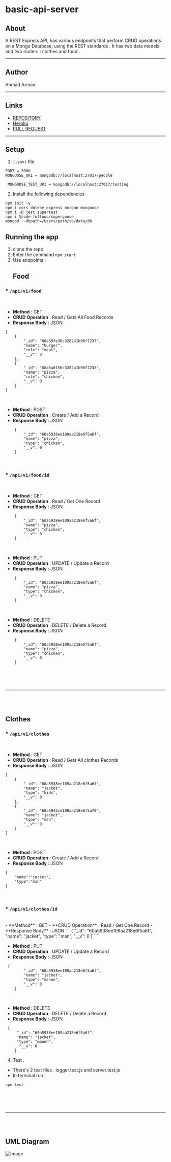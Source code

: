 # basic-api-server





## About 
 A REST Express API, has various endpoints that perform CRUD operations on a Mongo Database, using the REST standards . 
 It has two data models and two routers : clothes and food . 
<hr>

## Author
 Ahmad Arman
<hr>

## Links
* [REPOSITORY](https://github.com/ahmad-arman/basic-api-server)
 * [Heroku](https://ahmad-arman-basic-api-server.herokuapp.com/)
 * [PULL REQUEST](https://github.com/ahmad-arman/basic-api-server/pull/3)
<hr>

## Setup
1. `(.env)` file 
```
PORT = 3000
MONGOOSE_URI = mongodb://localhost:27017/people

 MONGOOSE_TEST_URI = mongodb://localhost:27017/testing
```
2. Install the following dependencies
```
npm init -y 
npm i cors dotenv express morgan mongoose
npm i -D jest supertest
npm i @code-fellows/supergoose 
mongod --dbpath=/Users/path/to/data/db
```
## Running the app 
1. clone the repo.
2. Enter the command `npm start`
3. Use endpoints :
   ## Food
  ### * `/api/v1/food`
<br>

- **Method** : GET 
- **CRUD Operation** : Read / Gets All Food Records
- **Response Body**   : JSON
```
[
    {
        "_id": "60a59fe36c328241b96f7237",
        "name": "burger",
        "role": "meat",
        "__v": 0
    },
    {
        "_id": "60a5a0156c328241b96f7238",
        "name": "pizza",
        "role": "chicken",
        "__v": 0
    }
]
```
<br>


- **Method** : POST 
- **CRUD Operation** : Create / Add a Record
- **Response Body**   : JSON
```
    {
        "_id": "60a5938ee109aa218e6f5a6f",
        "name": "pizza",
        "type": "chicken",
        "__v": 0
    }
```
<br>

 ### * `/api/v1/food/id`
<br>

- **Method** : GET 
- **CRUD Operation** : Read / Get One Record
- **Response Body**   : JSON
```
    {
        "_id": "60a5938ee109aa218e6f5a6f",
        "name": "pizza",
        "type": "chicken",
        "__v": 0
    }
```
<br>

- **Method** : PUT 
- **CRUD Operation** : UPDATE / Update a Record
- **Response Body**   : JSON
```
    {
        "_id": "60a5938ee109aa218e6f5a6f",
        "name": "pizza",
        "type": "chicken",
        "__v": 0
    }
``` 
<br>

- **Method** : DELETE 
- **CRUD Operation** : DELETE / Delete a Record
- **Response Body**   : JSON
```
    {
        "_id": "60a5938ee109aa218e6f5a6f",
        "name": "pizza",
        "type": "chicken",
        "__v": 0
    }
```
<br><br><br>
<hr>
<br><br>

  ## Clothes
  ### * `/api/v1/clothes`
<br>

- **Method** : GET 
- **CRUD Operation** : Read / Gets All clothes Records
- **Response Body**  : JSON
```
[
    {
        "_id": "60a5938ee109aa218e6f5a6f",
        "name": "jacket",
        "type": "kids",
        "__v": 0
    },
    {
        "_id": "60a5945ce109aa218e6f5a70",
        "name": "jacket",
        "type": "man",
        "__v": 0
    }
]
```
<br>

- **Method** : POST 
- **CRUD Operation** : Create / Add a Record
- **Response Body**   : JSON
```
{
    "name":"jacket",
    "type":"man"
}
```
<br>

 ### * `/api/v1/clothes/id`
<br>
- **Method** : GET 
- **CRUD Operation** : Read / Get One Record
- **Response Body** : JSON
```
 {
        "_id": "60a5938ee109aa218e6f5a6f",
        "name": "jacket",
        "type": "man",
        "__v": 0
    }
```
<br>

- **Method** : PUT 
- **CRUD Operation** : UPDATE / Update a Record
- **Response Body**  : JSON
```
 {
        "_id": "60a5938ee109aa218e6f5a6f",
        "name": "jacket",
        "type": "mannn",
        "__v": 0
    }
```
<br>

- **Method** : DELETE 
- **CRUD Operation** : DELETE / Delete a Record
- **Response Body**   : JSON
```
 {
     "_id": "60a5938ee109aa218e6f5a6f",
     "name": "jacket",
     "type": "mannn",
      "__v": 0
    }
```
4. Test . 
* There's 2 test files . logger.test.js and server.test.js
* In terminal run :
```
npm test
```
<br><br><br>
<hr>
<br><br>

## UML Diagram
![image](./lab03.png)